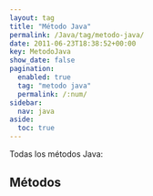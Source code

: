 ```yaml
---
layout: tag
title: "Método Java"
permalink: /Java/tag/metodo-java/
date: 2011-06-23T18:38:52+00:00
key: MetodoJava
show_date: false
pagination: 
  enabled: true
  tag: "metodo java"
  permalink: /:num/    
sidebar:
  nav: java
aside:
  toc: true
---
```


Todas los métodos Java:
<h2>Métodos</h2>